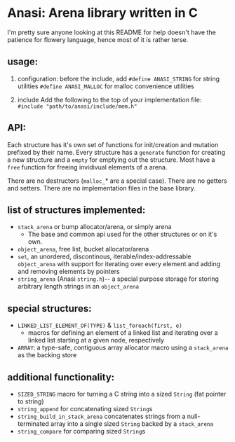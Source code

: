 # Anasi: Arena library written in C

I'm pretty sure anyone looking at this README for help doesn't have the patience for flowery language, hence most of it is rather terse.

## usage:
1. configuration:
before the include, add
`#define ANASI_STRING` for string utilities
`#define ANASI_MALLOC` for malloc convenience utilities

2. include
Add the following to the top of your implementation file:
`#include "path/to/anasi/include/mem.h"`

## API:
Each structure has it's own set of functions for init/creation and mutation prefixed by their name.
Every structure has a `generate` function for creating a new structure and a `empty` for emptying out the structure.
Most have a `free` function for freeing invidivual elements of a arena.

There are no destructors (`malloc_`* are a special case).
There are no getters and setters.
There are no implementation files in the base library.

## list of structures implemented:
- `stack_arena` or bump allocator/arena, or simply arena
  - The base and common api used for the other structures or on it's own.
- `object_arena`, free list, bucket allocator/arena
- `set`, an unordered, discontinous, iterable/index-addressable `object_arena` with support for iterating over every element and adding and removing elements by pointers
- `string_arena` (Anasi `string.h`)-- a special purpose storage for storing arbitrary length strings in an `object_arena`

## special structures:
- `LINKED_LIST_ELEMENT_OF(TYPE)` & `list_foreach(first, e)`
  - macros for defining an element of a linked list and iterating over a linked list starting at a given node, respectively
- `ARRAY`: a type-safe, contiguous array allocator macro using a `stack_arena` as the backing store


## additional functionality:
- `SIZED_STRING` macro for turning a C string into a sized `String` (fat pointer to string)
- `string_append` for concatenating sized `String`s
- `string_build_in_stack_arena` concatenates strings from a null-terminated array into a single sized `String` backed by a `stack_arena`
- `string_compare` for comparing sized `String`s
